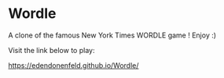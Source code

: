 # Wordle
A clone of the famous New York Times WORDLE game !
Enjoy :)

Visit the link below to play:

https://edendonenfeld.github.io/Wordle/
